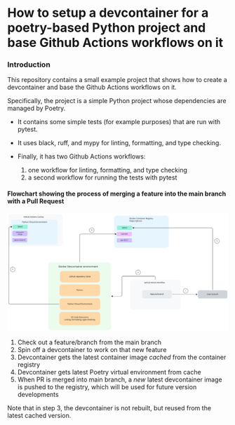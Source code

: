 # How to setup a devcontainer for a poetry-based Python project and base Github Actions workflows on it


### Introduction

This repository contains a small example project that shows how to create a devcontainer and base the Github Actions workflows on it.

Specifically, the project is a simple Python project whose dependencies are managed by Poetry.

* It contains some simple tests (for example purposes) that are run with pytest.
* It uses black, ruff, and mypy for linting, formatting, and type checking.
* Finally, it has two Github Actions workflows:

    1. one workflow for linting, formatting, and type checking
    2. a second workflow for running the tests with pytest

#### Flowchart showing the process of merging a feature into the main branch with a Pull Request

![Flowchart showing the process of merging a feature into the main branch with a Pull Request](./figures/fig1_devcontainer-ghactions-poetry.svg)

1. Check out a feature/branch from the main branch
2. Spin off a devcontainer to work on that new feature
3. Devcontainer gets the latest container image _cached_ from the container registry
4. Devcontainer gets latest Poetry virtual environment from cache
5. When PR is merged into main branch, a _new_ latest devcontainer image is pushed to the registry, which will be used for future version developments

Note that in step 3, the devcontainer is not rebuilt, but reused from the latest cached version.